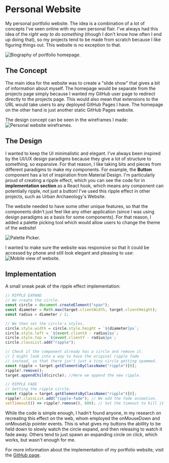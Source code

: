 # Personal Website
My personal portfolio website. The idea is a combination of a lot of concepts
I've seen online with my own personal flair. I've always had this idea of the
*right way to do something* (though I don't know how often I end up doing that),
so my projects tend to be made from scratch because I like figuring things out.
This website is no exception to that.

![Biography of portfolio homepage.](/images/kalvin-portfolio/bio.jpg)

## The Concept
The main idea for the website was to create a "slide show" that gives a bit of
information about myself. The homepage would be separate from the projects page
simply because I wanted my GitHub user page to redirect directly to the projects
page. This would also mean that extensions to the URL would take users to any
deployed GitHub Pages I have. The homepage on the other hand is just another static
GitHub Pages website.

The design concept can be seen in the wireframes I made:
![Personal website wireframes.](/images/kalvin-portfolio/wireframes.jpg)

## The Design
I wanted to keep the UI minimalistic and elegant. I've always been inspired by
the UI/UX design paradigms because they give a lot of structure to something, so
expansive. For that reason, I like taking bits and pieces from different paradigms
to make my components. For example, the **Button** component has a lot of inspiration
from Material Design. I'm particularly proud of creating a ripple effect, which you can see
the code for in **implementation section** as a React hook, which means any component can
potentially ripple, not just a button! I've used this ripple effect in other projects,
such as Urban Archaeology's Website.

The website needed to have some other unique features, so that the components didn't just
feel like any other application (since I was using design paradigms as a basis for some
components). For that reason, I added a palette picking tool which would allow users to
change the theme of the website!

![Palette Picker.](/images/kalvin-portfolio/palette_picker.jpg)

I wanted to make sure the website was responsive so that it could be accessed by phone
and still look elegant and pleasing to use:
![Mobile view of website.](/images/kalvin-portfolio/mobile.jpg)

## Implementation
A small sneak peak of the ripple effect implementation:
```js
// RIPPLE EXPAND
// We create the circle.
const circle = document.createElement("span");
const diameter = Math.max(target.clientWidth, target.clientHeight);
const radius = diameter / 2;

// We then set the circle's styles.
circle.style.width = circle.style.height = `${diameter}px`;
circle.style.left = `${event.clientX - radius}px`;
circle.style.top = `${event.clientY - radius}px`;
circle.classList.add("ripple");

// Check if the component already has a circle and remove it.
// I might look into a way to have the original ripple fade
// instead, so that there isn't just a tiny circle getting spammed.
const ripple = target.getElementsByClassName("ripple")[0];
ripple?.remove();
target.appendChild(circle); //Here we append the new ripple.

// RIPPLE FADE
// Getting the ripple circle.
const ripple = target.getElementsByClassName("ripple")[0];
ripple?.classList.add("ripple-fade"); // We add the fade animation.
setTimeout(() => ripple?.remove(), 600); // Set the timeout to kill it once the animation is over.
```

While the code is simple enough, I hadn't found anyone, in my research on recreating this
effect on the web, whom employed the onMouseDown and onMouseUp pointer events. This is what
gives my buttons the abillity to be held down to slowly watch the circle expand, and then
releasing to watch it fade away. Others tend to just spawn an expanding circle on click, which
works, but wasn't enough for me.

For more information about the implementation of my portfolio website, visit
the [GitHub page](https://www.github.com/kalvingarcia/kalvin-portfolio).
